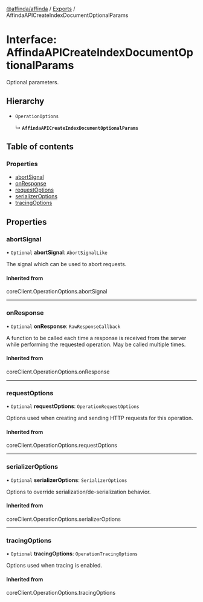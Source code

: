 [@affinda/affinda](../README.md) / [Exports](../modules.md) / AffindaAPICreateIndexDocumentOptionalParams

# Interface: AffindaAPICreateIndexDocumentOptionalParams

Optional parameters.

## Hierarchy

- `OperationOptions`

  ↳ **`AffindaAPICreateIndexDocumentOptionalParams`**

## Table of contents

### Properties

- [abortSignal](AffindaAPICreateIndexDocumentOptionalParams.md#abortsignal)
- [onResponse](AffindaAPICreateIndexDocumentOptionalParams.md#onresponse)
- [requestOptions](AffindaAPICreateIndexDocumentOptionalParams.md#requestoptions)
- [serializerOptions](AffindaAPICreateIndexDocumentOptionalParams.md#serializeroptions)
- [tracingOptions](AffindaAPICreateIndexDocumentOptionalParams.md#tracingoptions)

## Properties

### abortSignal

• `Optional` **abortSignal**: `AbortSignalLike`

The signal which can be used to abort requests.

#### Inherited from

coreClient.OperationOptions.abortSignal

___

### onResponse

• `Optional` **onResponse**: `RawResponseCallback`

A function to be called each time a response is received from the server
while performing the requested operation.
May be called multiple times.

#### Inherited from

coreClient.OperationOptions.onResponse

___

### requestOptions

• `Optional` **requestOptions**: `OperationRequestOptions`

Options used when creating and sending HTTP requests for this operation.

#### Inherited from

coreClient.OperationOptions.requestOptions

___

### serializerOptions

• `Optional` **serializerOptions**: `SerializerOptions`

Options to override serialization/de-serialization behavior.

#### Inherited from

coreClient.OperationOptions.serializerOptions

___

### tracingOptions

• `Optional` **tracingOptions**: `OperationTracingOptions`

Options used when tracing is enabled.

#### Inherited from

coreClient.OperationOptions.tracingOptions
